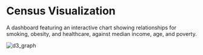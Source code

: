 # Census Visualization

A dashboard featuring an interactive chart showing relationships for smoking, obesity, and healthcare, against median income, age, and poverty.

![d3_graph](https://user-images.githubusercontent.com/75462361/123554751-25b1ef00-d747-11eb-9c8e-9c17d7ee0b81.gif)
